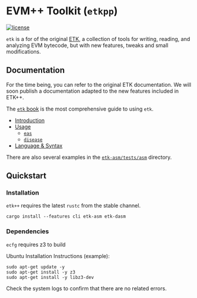 # EVM++ Toolkit (`etkpp`)

[![license](https://img.shields.io/badge/license-MIT%2FApache--2.0-blue)](https://github.com/gzanitti/etkpp)

`etk` is a for of the original [ETK](https://github.com/quilt/etk), a collection of tools for writing, reading, and analyzing EVM bytecode, but with new features, tweaks and small modifications.

## Documentation

For the time being, you can refer to the original ETK documentation. We will soon publish a documentation adapted to the new features included in ETK++.

The [`etk` book](https://quilt.github.io/etk) is the most comprehensive guide to using `etk`.

- [Introduction](https://quilt.github.io/etk)
- [Usage](https://quilt.github.io/etk/ch01-cli/index.html)
  - [`eas`](https://quilt.github.io/etk/ch01-cli/ch01-eas.html)
  - [`disease`](https://quilt.github.io/etk/ch01-cli/ch02-disease.html)
- [Language & Syntax](https://quilt.github.io/etk/ch02-lang/index.html)

There are also several examples in the [`etk-asm/tests/asm`](etk-asm/tests/asm) directory.

## Quickstart

### Installation

`etk++` requires the latest `rustc` from the stable channel.

```console
cargo install --features cli etk-asm etk-dasm
```

### Dependencies

`ecfg` requires z3 to build

Ubuntu Installation Instructions (example):

```console
sudo apt-get update -y
sudo apt-get install -y z3
sudo apt-get install -y libz3-dev
```

Check the system logs to confirm that there are no related errors.
